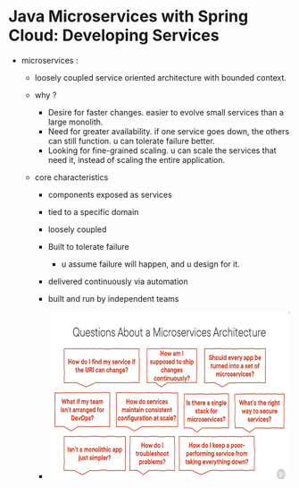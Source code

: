 # Java Microservices with Spring Cloud: Developing Services

- microservices : 
	- loosely coupled service oriented architecture with bounded context.

	- why ?
		- Desire for faster changes. easier to evolve small services than a large monolith.
		- Need for greater availability. if one service goes down, the others can still function. u can tolerate failure better.
		- Looking for fine-grained scaling. u can scale the services that need it, instead of scaling the entire application.
	- core characteristics 
		- components exposed as services
		- tied to a specific domain
		- loosely coupled
		- Built to tolerate failure
		  - u assume failure will happen, and u design for it.
		- delivered continuously via automation
		- built and run by independent teams

		- <img src="images/pluralsight-cloud/questions-about-microservice.png" width="500" height="300">
			
